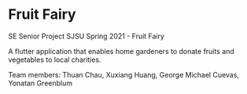 # Fruit Fairy

SE Senior Project SJSU Spring 2021 - Fruit Fairy 

A flutter application that enables home gardeners to donate fruits and vegetables to local charities.

Team members: Thuan Chau, Xuxiang Huang, George Michael Cuevas, Yonatan Greenblum
